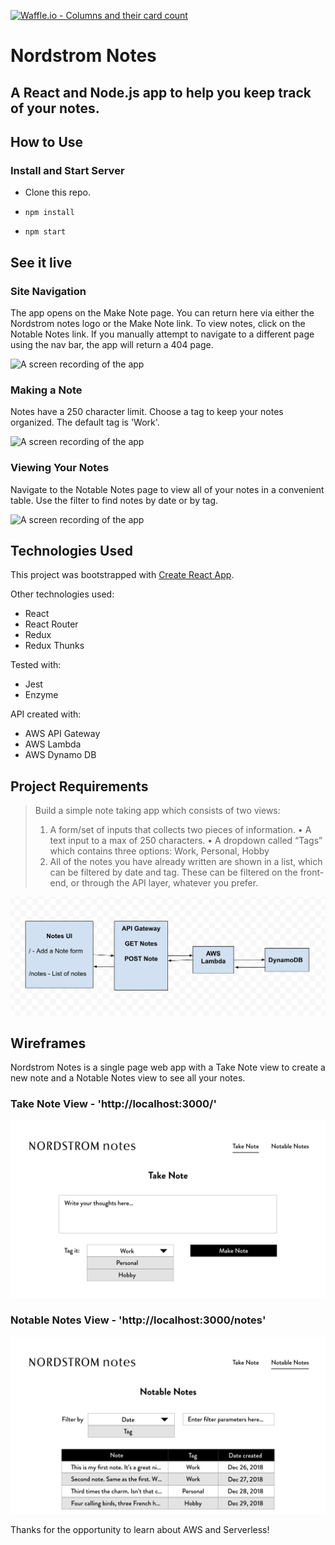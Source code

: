 [![Waffle.io - Columns and their card count](https://badge.waffle.io/colehart/nordstrom-notes.svg?columns=all)](https://waffle.io/colehart/nordstrom-notes)

# Nordstrom Notes

## A React and Node.js app to help you keep track of your notes.

## How to Use

### Install and Start Server
* Clone this repo.

* `npm install`

* `npm start`

## See it live
### Site Navigation
The app opens on the Make Note page. You can return here via either the Nordstrom notes logo or the Make Note link. To view notes, click on the Notable Notes link. If you manually attempt to navigate to a different page using the nav bar, the app will return a 404 page.

![A screen recording of the app](https://github.com/colehart/nordstrom-notes/blob/master/src/assets/images/nn-site-nav.gif "App Screen Recording")

### Making a Note
Notes have a 250 character limit. Choose a tag to keep your notes organized. The default tag is 'Work'.

![A screen recording of the app](https://github.com/colehart/nordstrom-notes/blob/master/src/assets/images/nn-make-note.gif "App Screen Recording")

### Viewing Your Notes
Navigate to the Notable Notes page to view all of your notes in a convenient table. Use the filter to find notes by date or by tag.

![A screen recording of the app](https://github.com/colehart/nordstrom-notes/blob/master/src/assets/images/nn-view-notes.gif "App Screen Recording")

## Technologies Used
This project was bootstrapped with [Create React App](https://github.com/facebook/create-react-app).

Other technologies used:
- React
- React Router
- Redux
- Redux Thunks

Tested with:
- Jest
- Enzyme

API created with:
- AWS API Gateway
- AWS Lambda
- AWS Dynamo DB
<!--
Deployed with:
- Serverless.js -->

## Project Requirements
> Build a simple note taking app which consists of two views:
>   1. A form/set of inputs that collects two pieces of information.
>     • A text input to a max of 250 characters.
>     • A dropdown called “Tags” which contains three options: Work, Personal, Hobby
>   2. All of the notes you have already written are shown in a list, which can be filtered by date and tag. These can be filtered on the front-end, or through the API layer, whatever you prefer.

![Provided Schema Design](https://github.com/colehart/nordstrom-notes/blob/master/src/assets/images/system-design.png "Provided Schema Design")

## Wireframes
Nordstrom Notes is a single page web app with a Take Note view to create a new note and a Notable Notes view to see all your notes.

### Take Note View - 'http://localhost:3000/'
![Take Note Page](https://github.com/colehart/nordstrom-notes/blob/master/src/assets/images/take-note.png "Take Note Wireframe")

### Notable Notes View - 'http://localhost:3000/notes'
![Notable Notes Page](https://github.com/colehart/nordstrom-notes/blob/master/src/assets/images/notable-notes.png "Notable Notes Wireframe")

Thanks for the opportunity to learn about AWS and Serverless!